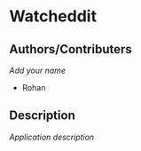 # Watcheddit

## Authors/Contributers

*Add your name*

- Rohan

## Description

*Application description*
